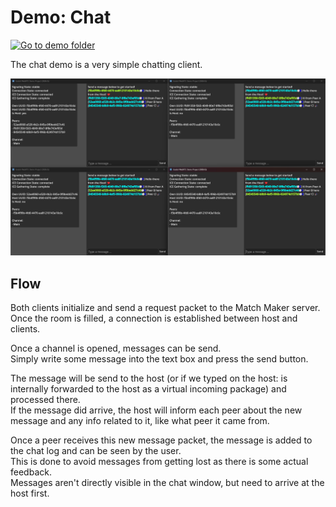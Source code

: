 # Demo: Chat

[![Go to demo folder](https://img.shields.io/badge/Go_to_demo_folder-2ea44f?style=for-the-badge)](https://github.com/SakulFlee/Godot-WebRTC-Match-Maker/tree/main/Godot%20Project/Demos/Chat)

The chat demo is a very simple chatting client.

![Demo: Chat](../../.github/images/DemoChat.png)

## Flow

Both clients initialize and send a request packet to the Match Maker server.  
Once the room is filled, a connection is established between host and clients.

Once a channel is opened, messages can be send.  
Simply write some message into the text box and press the send button.

The message will be send to the host (or if we typed on the host: is internally forwarded to the host as a virtual incoming package) and processed there.  
If the message did arrive, the host will inform each peer about the new message and any info related to it, like what peer it came from.

Once a peer receives this new message packet, the message is added to the chat log and can be seen by the user.  
This is done to avoid messages from getting lost as there is some actual feedback.  
Messages aren't directly visible in the chat window, but need to arrive at the host first.
